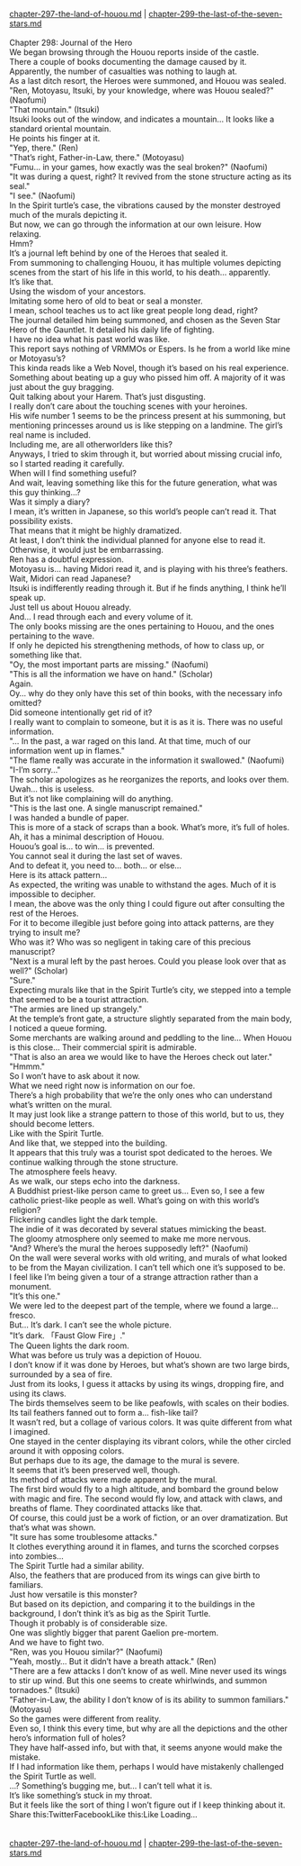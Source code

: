 [chapter-297-the-land-of-houou.md](./chapter-297-the-land-of-houou.md) | [chapter-299-the-last-of-the-seven-stars.md](./chapter-299-the-last-of-the-seven-stars.md) <br/>
<br/>
Chapter 298: Journal of the Hero<br/>
We began browsing through the Houou reports inside of the castle.<br/>
There a couple of books documenting the damage caused by it.<br/>
Apparently, the number of casualties was nothing to laugh at.<br/>
As a last ditch resort, the Heroes were summoned, and Houou was sealed.<br/>
"Ren, Motoyasu, Itsuki, by your knowledge, where was Houou sealed?" (Naofumi)<br/>
"That mountain." (Itsuki)<br/>
Itsuki looks out of the window, and indicates a mountain… It looks like a standard oriental mountain.<br/>
He points his finger at it.<br/>
"Yep, there." (Ren)<br/>
"That’s right, Father-in-Law, there." (Motoyasu)<br/>
"Fumu… in your games, how exactly was the seal broken?" (Naofumi)<br/>
"It was during a quest, right? It revived from the stone structure acting as its seal."<br/>
"I see." (Naofumi)<br/>
In the Spirit turtle’s case, the vibrations caused by the monster destroyed much of the murals depicting it.<br/>
But now, we can go through the information at our own leisure. How relaxing.<br/>
Hmm?<br/>
It’s a journal left behind by one of the Heroes that sealed it.<br/>
From summoning to challenging Houou, it has multiple volumes depicting scenes from the start of his life in this world, to his death… apparently.<br/>
It’s like that.<br/>
Using the wisdom of your ancestors.<br/>
Imitating some hero of old to beat or seal a monster.<br/>
I mean, school teaches us to act like great people long dead, right?<br/>
The journal detailed him being summoned, and chosen as the Seven Star Hero of the Gauntlet. It detailed his daily life of fighting.<br/>
I have no idea what his past world was like.<br/>
This report says nothing of VRMMOs or Espers. Is he from a world like mine or Motoyasu’s?<br/>
This kinda reads like a Web Novel, though it’s based on his real experience.<br/>
Something about beating up a guy who pissed him off. A majority of it was just about the guy bragging.<br/>
Quit talking about your Harem. That’s just disgusting.<br/>
I really don’t care about the touching scenes with your heroines.<br/>
His wife number 1 seems to be the princess present at his summoning, but mentioning princesses around us is like stepping on a landmine. The girl’s real name is included.<br/>
Including me, are all otherworlders like this?<br/>
Anyways, I tried to skim through it, but worried about missing crucial info, so I started reading it carefully.<br/>
When will I find something useful?<br/>
And wait, leaving something like this for the future generation, what was this guy thinking…?<br/>
Was it simply a diary?<br/>
I mean, it’s written in Japanese, so this world’s people can’t read it. That possibility exists.<br/>
That means that it might be highly dramatized.<br/>
At least, I don’t think the individual planned for anyone else to read it.<br/>
Otherwise, it would just be embarrassing.<br/>
Ren has a doubtful expression.<br/>
Motoyasu is… having Midori read it, and is playing with his three’s feathers.<br/>
Wait, Midori can read Japanese?<br/>
Itsuki is indifferently reading through it. But if he finds anything, I think he’ll speak up.<br/>
Just tell us about Houou already.<br/>
And… I read through each and every volume of it.<br/>
The only books missing are the ones pertaining to Houou, and the ones pertaining to the wave.<br/>
If only he depicted his strengthening methods, of how to class up, or something like that.<br/>
"Oy, the most important parts are missing." (Naofumi)<br/>
"This is all the information we have on hand." (Scholar)<br/>
Again.<br/>
Oy… why do they only have this set of thin books, with the necessary info omitted?<br/>
Did someone intentionally get rid of it?<br/>
I really want to complain to someone, but it is as it is. There was no useful information.<br/>
"… In the past, a war raged on this land. At that time, much of our information went up in flames."<br/>
"The flame really was accurate in the information it swallowed." (Naofumi)<br/>
"I-I’m sorry…"<br/>
The scholar apologizes as he reorganizes the reports, and looks over them.<br/>
Uwah… this is useless.<br/>
But it’s not like complaining will do anything.<br/>
"This is the last one. A single manuscript remained."<br/>
I was handed a bundle of paper.<br/>
This is more of a stack of scraps than a book. What’s more, it’s full of holes.<br/>
Ah, it has a minimal description of Houou.<br/>
Houou’s goal is… to win… is prevented.<br/>
You cannot seal it during the last set of waves.<br/>
And to defeat it, you need to… both… or else…<br/>
Here is its attack pattern…<br/>
As expected, the writing was unable to withstand the ages. Much of it is impossible to decipher.<br/>
I mean, the above was the only thing I could figure out after consulting the rest of the Heroes.<br/>
For it to become illegible just before going into attack patterns, are they trying to insult me?<br/>
Who was it? Who was so negligent in taking care of this precious manuscript?<br/>
"Next is a mural left by the past heroes. Could you please look over that as well?" (Scholar)<br/>
"Sure."<br/>
Expecting murals like that in the Spirit Turtle’s city, we stepped into a temple that seemed to be a tourist attraction.<br/>
"The armies are lined up strangely."<br/>
At the temple’s front gate, a structure slightly separated from the main body, I noticed a queue forming.<br/>
Some merchants are walking around and peddling to the line… When Houou is this close… Their commercial spirit is admirable.<br/>
"That is also an area we would like to have the Heroes check out later."<br/>
"Hmmm."<br/>
So I won’t have to ask about it now.<br/>
What we need right now is information on our foe.<br/>
There’s a high probability that we’re the only ones who can understand what’s written on the mural.<br/>
It may just look like a strange pattern to those of this world, but to us, they should become letters.<br/>
Like with the Spirit Turtle.<br/>
And like that, we stepped into the building.<br/>
It appears that this truly was a tourist spot dedicated to the heroes. We continue walking through the stone structure.<br/>
The atmosphere feels heavy.<br/>
As we walk, our steps echo into the darkness.<br/>
A Buddhist priest-like person came to greet us… Even so, I see a few catholic priest-like people as well. What’s going on with this world’s religion?<br/>
Flickering candles light the dark temple.<br/>
The indie of it was decorated by several statues mimicking the beast.<br/>
The gloomy atmosphere only seemed to make me more nervous.<br/>
"And? Where’s the mural the heroes supposedly left?" (Naofumi)<br/>
On the wall were several works with old writing, and murals of what looked to be from the Mayan civilization. I can’t tell which one it’s supposed to be.<br/>
I feel like I’m being given a tour of a strange attraction rather than a monument.<br/>
"It’s this one."<br/>
We were led to the deepest part of the temple, where we found a large… fresco.<br/>
But… It’s dark. I can’t see the whole picture.<br/>
"It’s dark. 「Faust Glow Fire」."<br/>
The Queen lights the dark room.<br/>
What was before us truly was a depiction of Houou.<br/>
I don’t know if it was done by Heroes, but what’s shown are two large birds, surrounded by a sea of fire.<br/>
Just from its looks, I guess it attacks by using its wings, dropping fire, and using its claws.<br/>
The birds themselves seem to be like peafowls, with scales on their bodies.<br/>
Its tail feathers fanned out to form a… fish-like tail?<br/>
It wasn’t red, but a collage of various colors. It was quite different from what I imagined.<br/>
One stayed in the center displaying its vibrant colors, while the other circled around it with opposing colors.<br/>
But perhaps due to its age, the damage to the mural is severe.<br/>
It seems that it’s been preserved well, though.<br/>
Its method of attacks were made apparent by the mural.<br/>
The first bird would fly to a high altitude, and bombard the ground below with magic and fire. The second would fly low, and attack with claws, and breaths of flame. They coordinated attacks like that.<br/>
Of course, this could just be a work of fiction, or an over dramatization. But that’s what was shown.<br/>
"It sure has some troublesome attacks."<br/>
It clothes everything around it in flames, and turns the scorched corpses into zombies…<br/>
The Spirit Turtle had a similar ability.<br/>
Also, the feathers that are produced from its wings can give birth to familiars.<br/>
Just how versatile is this monster?<br/>
But based on its depiction, and comparing it to the buildings in the background, I don’t think it’s as big as the Spirit Turtle.<br/>
Though it probably is of considerable size.<br/>
One was slightly bigger that parent Gaelion pre-mortem.<br/>
And we have to fight two.<br/>
"Ren, was you Houou similar?" (Naofumi)<br/>
"Yeah, mostly… But it didn’t have a breath attack." (Ren)<br/>
"There are a few attacks I don’t know of as well. Mine never used its wings to stir up wind. But this one seems to create whirlwinds, and summon tornadoes." (Itsuki)<br/>
"Father-in-Law, the ability I don’t know of is its ability to summon familiars." (Motoyasu)<br/>
So the games were different from reality.<br/>
Even so, I think this every time, but why are all the depictions and the other hero’s information full of holes?<br/>
They have half-assed info, but with that, it seems anyone would make the mistake.<br/>
If I had information like them, perhaps I would have mistakenly challenged the Spirit Turtle as well.<br/>
…? Something’s bugging me, but… I can’t tell what it is.<br/>
It’s like something’s stuck in my throat.<br/>
But it feels like the sort of thing I won’t figure out if I keep thinking about it.<br/>
Share this:TwitterFacebookLike this:Like Loading... <br/>
<br/>
<br/>
[chapter-297-the-land-of-houou.md](./chapter-297-the-land-of-houou.md) | [chapter-299-the-last-of-the-seven-stars.md](./chapter-299-the-last-of-the-seven-stars.md) <br/>

